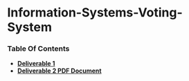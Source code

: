 # Information-Systems-Voting-System

### Table Of Contents
- **[Deliverable 1 ](https://github.com/Arian-Eidiz/Information-Systems-Voting-System/blob/master/Deliverable%201.md)**
- **[Deliverable 2 PDF Document ](https://github.com/Arian-Eidiz/Information-Systems-Voting-System/tree/master/Deliverable%202)**

